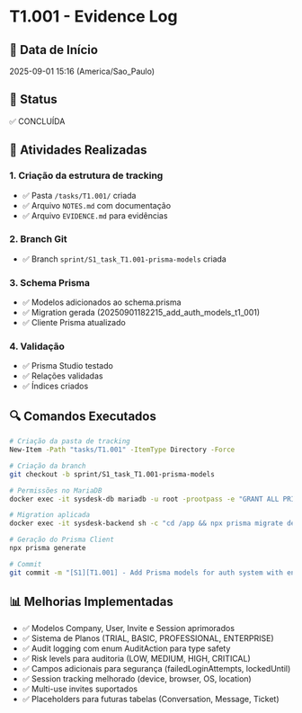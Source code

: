 # T1.001 - Evidence Log

## 📅 Data de Início
2025-09-01 15:16 (America/Sao_Paulo)

## 🔄 Status
✅ CONCLUÍDA

## 📝 Atividades Realizadas

### 1. Criação da estrutura de tracking
- ✅ Pasta `/tasks/T1.001/` criada
- ✅ Arquivo `NOTES.md` com documentação
- ✅ Arquivo `EVIDENCE.md` para evidências

### 2. Branch Git
- ✅ Branch `sprint/S1_task_T1.001-prisma-models` criada

### 3. Schema Prisma
- ✅ Modelos adicionados ao schema.prisma
- ✅ Migration gerada (20250901182215_add_auth_models_t1_001)
- ✅ Cliente Prisma atualizado

### 4. Validação
- ✅ Prisma Studio testado
- ✅ Relações validadas
- ✅ Índices criados

## 🔍 Comandos Executados
```bash
# Criação da pasta de tracking
New-Item -Path "tasks/T1.001" -ItemType Directory -Force

# Criação da branch
git checkout -b sprint/S1_task_T1.001-prisma-models

# Permissões no MariaDB
docker exec -it sysdesk-db mariadb -u root -prootpass -e "GRANT ALL PRIVILEGES ON *.* TO 'sysdesk'@'%' WITH GRANT OPTION; FLUSH PRIVILEGES;"

# Migration aplicada
docker exec -it sysdesk-backend sh -c "cd /app && npx prisma migrate dev --name add_auth_models_t1_001"

# Geração do Prisma Client
npx prisma generate

# Commit
git commit -m "[S1][T1.001] - Add Prisma models for auth system with enhanced RBAC and multi-tenant support"
```

## 📊 Melhorias Implementadas
- ✅ Modelos Company, User, Invite e Session aprimorados
- ✅ Sistema de Planos (TRIAL, BASIC, PROFESSIONAL, ENTERPRISE)
- ✅ Audit logging com enum AuditAction para type safety
- ✅ Risk levels para auditoria (LOW, MEDIUM, HIGH, CRITICAL)
- ✅ Campos adicionais para segurança (failedLoginAttempts, lockedUntil)
- ✅ Session tracking melhorado (device, browser, OS, location)
- ✅ Multi-use invites suportados
- ✅ Placeholders para futuras tabelas (Conversation, Message, Ticket)
